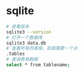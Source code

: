 # sqlite

```sh
# 查看版本
sqlite3 --version
# 打开一个数据库
sqlite3 data.db
# 查看所有的表格，前面需要一个点
.tables
# 查询表格数据
select * from tablename;
```

